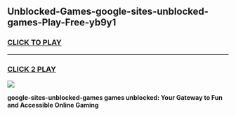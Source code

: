 
## Unblocked-Games-google-sites-unblocked-games-Play-Free-yb9y1
<h3>
<a href="https://premium76.site?title=google-sites-unblocked-games&ref=19M">CLICK TO PLAY</a></h3>
<hr>

<h3>
<a href="https://premium76.site?title=google-sites-unblocked-games&ref=19M">CLICK 2 PLAY</a>
  
</h3>

<a href="https://premium76.site?title=google-sites-unblocked-games&ref=19M"><img src="https://clearcache.store/games.png"></a>


**google-sites-unblocked-games games unblocked: Your Gateway to Fun and Accessible Online Gaming**
